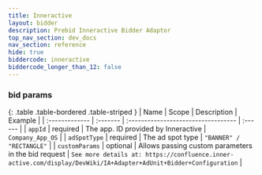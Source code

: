 ```yaml
---
title: Inneractive
layout: bidder
description: Prebid Inneractive Bidder Adaptor
top_nav_section: dev_docs
nav_section: reference
hide: true
biddercode: inneractive
biddercode_longer_than_12: false
---
```


### bid params

{: .table .table-bordered .table-striped }
| Name           | Scope    | Description                         | Example |
| :------------- | :------- | :---------------------------------- | :------ |
| `appId`        | required | The app. ID provided by Inneractive                 | `Company_App_OS` |
| `adSpotType`   | required | The ad spot type                                    | `"BANNER" / "RECTANGLE"` |
| `customParams` | optional | Allows passing custom parameters in the bid request | `See more details at: https://confluence.inner-active.com/display/DevWiki/IA+Adapter+AdUnit+Bidder+Configuration` |
